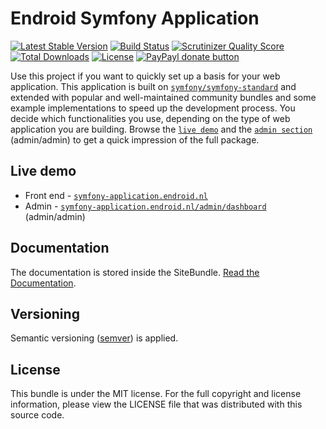 # Endroid Symfony Application

[![Latest Stable Version](http://img.shields.io/packagist/v/endroid/symfony-application.svg)](https://packagist.org/packages/endroid/symfony-application)
[![Build Status](http://img.shields.io/travis/endroid/symfony-application.svg)](https://travis-ci.org/endroid/symfony-application)
[![Scrutinizer Quality Score](http://img.shields.io/scrutinizer/g/endroid/symfony-application.svg)](https://scrutinizer-ci.com/g/endroid/symfony-application/)
[![Total Downloads](http://img.shields.io/packagist/dt/endroid/symfony-application.svg)](https://packagist.org/packages/endroid/symfony-application)
[![License](http://img.shields.io/packagist/l/endroid/symfony-application.svg)](https://packagist.org/packages/endroid/symfony-application)
[![PayPayl donate button](http://img.shields.io/badge/paypal-donate-orange.svg)](https://www.paypal.com/cgi-bin/webscr?cmd=_s-xclick&hosted_button_id=RGH86QN825TWN "Keep me off the streets")

Use this project if you want to quickly set up a basis for your web application. This application
is built on [`symfony/symfony-standard`](https://github.com/symfony/symfony-standard) and extended
with popular and well-maintained community bundles and some example implementations to speed up the
development process. You decide which functionalities you use, depending on the type of web
application you are building. Browse the [`live demo`](http://symfony-application.endroid.nl/) and
the [`admin section`](http://symfony-application.endroid.nl/admin/dashboard) (admin/admin)
to get a quick impression of the full package.

## Live demo

  * Front end - [`symfony-application.endroid.nl`](http://symfony-application.endroid.nl/)
  * Admin - [`symfony-application.endroid.nl/admin/dashboard`](http://symfony-application.endroid.nl/admin/dashboard) (admin/admin)

## Documentation

The documentation is stored inside the SiteBundle.
[Read the Documentation](https://github.com/endroid/symfony-application/tree/master/src/AppBundle/Resources/doc/index.md).

## Versioning

Semantic versioning ([semver](http://semver.org/)) is applied.

## License

This bundle is under the MIT license. For the full copyright and license information, please view the LICENSE file that
was distributed with this source code.

